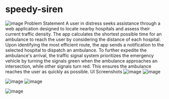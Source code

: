 # speedy-siren

![image](https://user-images.githubusercontent.com/79561540/229322202-265cada4-4dba-470c-9490-23cdb4f67e9c.png)
Problem Statement
A user in distress seeks assistance through a web application designed to locate nearby hospitals and assess their current traffic density. The app calculates the shortest possible time for an ambulance to reach the user by considering the distance of each hospital. Upon identifying the most efficient route, the app sends a notification to the selected hospital to dispatch an ambulance. To further expedite the ambulance's arrival, the traffic signal system prioritizes the emergency vehicle by turning the signals green when the ambulance approaches an intersection, while other signals turn red. This ensures the ambulance reaches the user as quickly as possible.
UI Screenshots
![image](https://user-images.githubusercontent.com/79561540/229323302-66a25a9c-c4ce-4996-bd29-065751990cd3.png)
![image](https://user-images.githubusercontent.com/79561540/229323341-01851c55-a123-4827-acbb-c5e19a71f044.png)

![image](https://user-images.githubusercontent.com/79561540/229323286-82b27ccc-1bd3-48a7-afbf-ffc0d39597f1.png)
![image](https://user-images.githubusercontent.com/79561540/229323296-a5d5e682-d21d-4c4c-bf3a-cfb74a355ed2.png)

![image](https://user-images.githubusercontent.com/79561540/229323277-4739631a-a97c-442c-b3d2-1d685005ad50.png)
